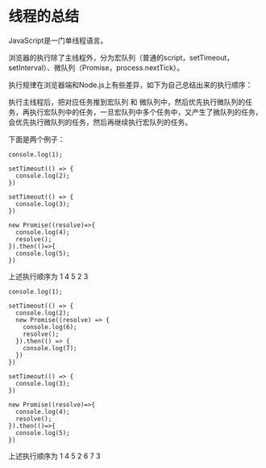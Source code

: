 
# 线程的总结

JavaScript是一门单线程语言。

浏览器的执行除了主线程外，分为宏队列（普通的script，setTimeout，setInterval）、微队列（Promise，process.nextTick）。

执行规律在浏览器端和Node.js上有些差异，如下为自己总结出来的执行顺序：

执行主线程后，把对应任务推到宏队列 和 微队列中，然后优先执行微队列的任务，再执行宏队列中的任务，一旦宏队列中多个任务中，又产生了微队列的任务，会优先执行微队列的任务，然后再继续执行宏队列的任务。

下面是两个例子：

```
console.log(1);

setTimeout(() => {
  console.log(2);
})

setTimeout(() => {
  console.log(3);
})

new Promise((resolve)=>{
  console.log(4);
  resolve();
}).then(()=>{
  console.log(5);
})
```

上述执行顺序为 1 4 5 2 3


```
console.log(1);

setTimeout(() => {
  console.log(2);
  new Promise((resolve) => {
    console.log(6);
    resolve();
  }).then(() => {
    console.log(7);
  })
})

setTimeout(() => {
  console.log(3);
})

new Promise((resolve)=>{
  console.log(4);
  resolve();
}).then(()=>{
  console.log(5);
})
```

上述执行顺序为 1 4 5 2 6 7 3
